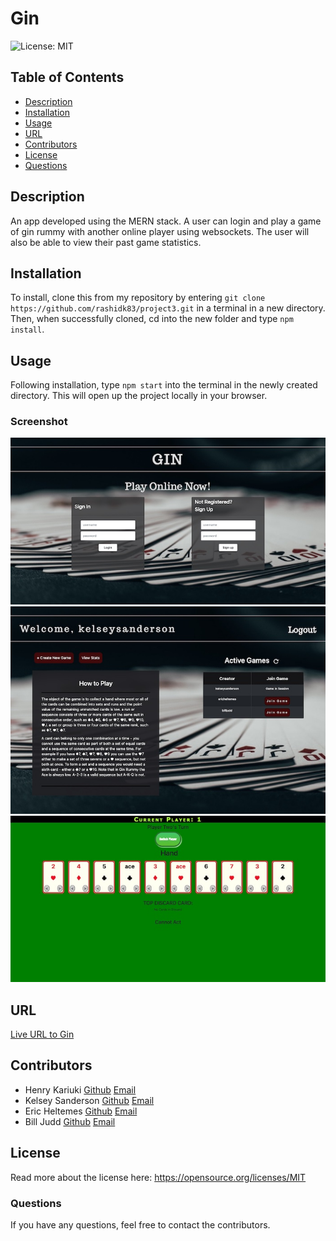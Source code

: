 # Gin
![License: MIT](https://img.shields.io/badge/License-MIT-yellow.svg)


## Table of Contents
* [Description](README.md#Description)
* [Installation](README.md#Installation)
* [Usage](README.md#Usage)
* [URL](README.md#URL)
* [Contributors](READ.md#Contributors)
* [License](README.md#License)
* [Questions](README.md#Questions)

## Description
An app developed using the MERN stack. A user can login and play a game of gin rummy with another online player using websockets. The user will also be able to view their past game statistics.

## Installation
To install, clone this from my repository by entering `git clone https://github.com/rashidk83/project3.git` in a terminal in a new directory. Then, when successfully cloned, cd into the new folder and type `npm install`.


## Usage
Following installation, type `npm start` into the terminal in the newly created directory. This will open up the project locally in your browser.


### Screenshot 
![Screenshot of Login Page](./screenshots/login_page.jpg)
![Screenshot of Options Page](./screenshots/options_page.jpg)
![Screenshot of Game Page](./screenshots/game_page.jpg)


## URL
[Live URL to Gin]()


## Contributors
* Henry Kariuki [Github](https://github.com/rashidk83) [Email](mailto:kariukihenry83@gmail.com)
* Kelsey Sanderson [Github](https://github.com/kelseysanderson)  [Email](mailto:kelseyschreifels@gmail.com)
* Eric Heltemes [Github](https://github.com/erheltemes)  [Email](mailto:e.heltemes83@gmail.com)
* Bill Judd [Github](https://github.com/stack-gunnar)  [Email](mailto:juddwilliam13@gmail.com)


## License
Read more about the license here:
https://opensource.org/licenses/MIT


### Questions
If you have any questions, feel free to contact the contributors.